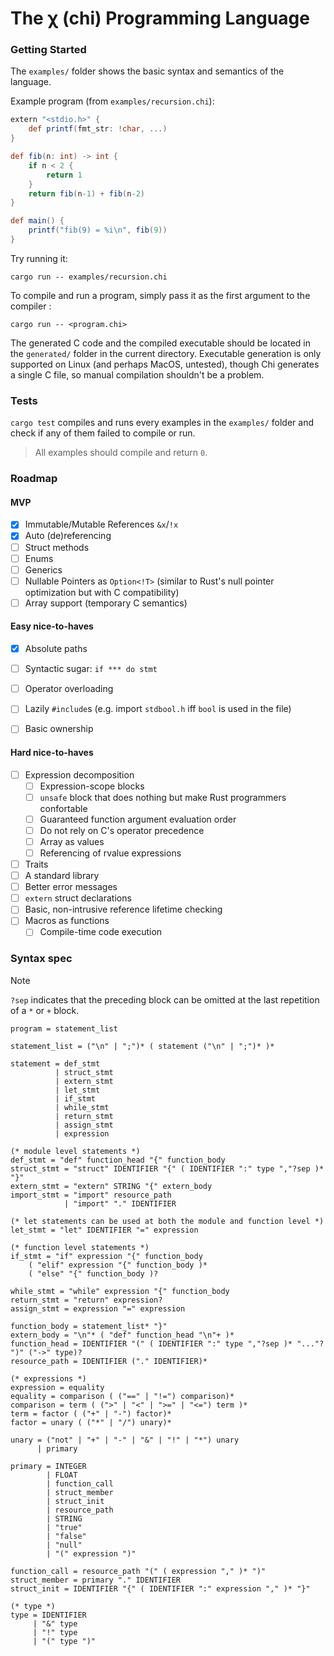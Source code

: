 # The χ (chi) Programming Language

### Getting Started

The `examples/` folder shows the basic syntax and semantics of the language.

Example program (from `examples/recursion.chi`): 
```groovy
extern "<stdio.h>" {
    def printf(fmt_str: !char, ...)
}

def fib(n: int) -> int {
    if n < 2 {
        return 1
    }
    return fib(n-1) + fib(n-2)
}

def main() {
    printf("fib(9) = %i\n", fib(9))
}
```

Try running it:
```console
cargo run -- examples/recursion.chi
```


To compile and run a program, simply pass it as the first argument to the compiler :
```console
cargo run -- <program.chi>
```
The generated C code and the compiled executable should be located in the `generated/` folder in the current directory.
Executable generation is only supported on Linux (and perhaps MacOS, untested), though Chi generates a single C file, so manual compilation shouldn't be a problem.

### Tests
`cargo test` compiles and runs every examples in the `examples/` folder and check if any of them failed to compile or run.
> All examples should compile and return `0`.

### Roadmap

#### MVP
- [x] Immutable/Mutable References `&x`/`!x`
- [x] Auto (de)referencing
- [ ] Struct methods
- [ ] Enums
- [ ] Generics
- [ ] Nullable Pointers as `Option<!T>` (similar to Rust's null pointer optimization but with C compatibility)
- [ ] Array support (temporary C semantics)

#### Easy nice-to-haves
- [x] Absolute paths
- [ ] Syntactic sugar: `if *** do stmt`
- [ ] Operator overloading
- [ ] Lazily `#include`s (e.g. import `stdbool.h` iff `bool` is used in the file)
- [ ] Basic ownership


#### Hard nice-to-haves
- [ ] Expression decomposition
    - [ ] Expression-scope blocks
    - [ ] `unsafe` block that does nothing but make Rust programmers confortable
    - [ ] Guaranteed function argument evaluation order
    - [ ] Do not rely on C's operator precedence
    - [ ] Array as values
    - [ ] Referencing of rvalue expressions
- [ ] Traits
- [ ] A standard library
- [ ] Better error messages
- [ ] `extern` struct declarations
- [ ] Basic, non-intrusive reference lifetime checking
- [ ] Macros as functions
    - [ ] Compile-time code execution

### Syntax spec
> [!NOTE]
> `?sep` indicates that the preceding block can be omitted at the last repetition of a `*` or `+` block.
```ebnf
program = statement_list

statement_list = ("\n" | ";")* ( statement ("\n" | ";")* )*

statement = def_stmt
          | struct_stmt
          | extern_stmt
          | let_stmt
          | if_stmt
          | while_stmt
          | return_stmt
          | assign_stmt
          | expression

(* module level statements *)
def_stmt = "def" function_head "{" function_body
struct_stmt = "struct" IDENTIFIER "{" ( IDENTIFIER ":" type ","?sep )* "}"
extern_stmt = "extern" STRING "{" extern_body
import_stmt = "import" resource_path
            | "import" "." IDENTIFIER

(* let statements can be used at both the module and function level *)
let_stmt = "let" IDENTIFIER "=" expression

(* function level statements *)
if_stmt = "if" expression "{" function_body
    ( "elif" expression "{" function_body )* 
    ( "else" "{" function_body )?

while_stmt = "while" expression "{" function_body
return_stmt = "return" expression?
assign_stmt = expression "=" expression

function_body = statement_list* "}"
extern_body = "\n"* ( "def" function_head "\n"+ )*
function_head = IDENTIFIER "(" ( IDENTIFIER ":" type ","?sep )* "..."? ")" ("->" type)?
resource_path = IDENTIFIER ("." IDENTIFIER)*

(* expressions *)
expression = equality
equality = comparison ( ("==" | "!=") comparison)*
comparison = term ( (">" | "<" | ">=" | "<=") term )*
term = factor ( ("+" | "-") factor)*
factor = unary ( ("*" | "/") unary)*

unary = ("not" | "+" | "-" | "&" | "!" | "*") unary
      | primary

primary = INTEGER
        | FLOAT
        | function_call
        | struct_member
        | struct_init
        | resource_path
        | STRING
        | "true"
        | "false"
        | "null"
        | "(" expression ")"

function_call = resource_path "(" ( expression "," )* ")"
struct_member = primary "." IDENTIFIER
struct_init = IDENTIFIER "{" ( IDENTIFIER ":" expression "," )* "}"

(* type *)
type = IDENTIFIER
     | "&" type
     | "!" type
     | "(" type ")"
```
